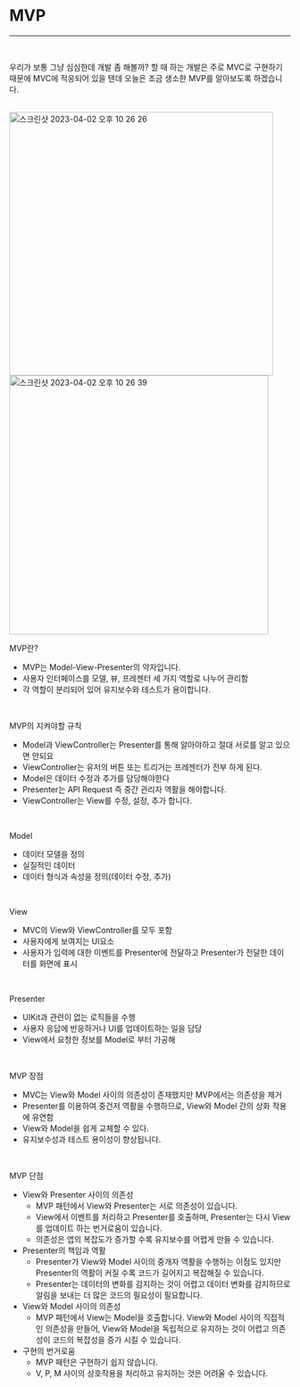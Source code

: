 # MVP

---
<br>

우리가 보통 그냥 심심한데 개발 좀 해볼까? 할 때 하는 개발은 주로 MVC로 구현하기 때문에 MVC에 적응되어 있을 텐데 오늘은 조금 생소한 MVP를 알아보도록 하겠습니다.

<br>

<img width="472" alt="스크린샷 2023-04-02 오후 10 26 26" src="https://user-images.githubusercontent.com/102890390/229355730-d7c63b1d-4064-4e3b-be0b-06b7a51273e9.png">
<img width="464" alt="스크린샷 2023-04-02 오후 10 26 39" src="https://user-images.githubusercontent.com/102890390/229355741-3e1f8202-45aa-4bfc-b3e9-859a5b6ac7b0.png">

MVP란?

- MVP는 Model-View-Presenter의 약자입니다.
- 사용자 인터페이스를 모델, 뷰, 프레젠터 세 가지 역할로 나누어 관리함
- 각 역할이 분리되어 있어 유지보수와 테스트가 용이합니다.

<br>

MVP의 지켜야할 규칙

- Model과 ViewController는 Presenter를 통해 알아야하고 절대 서로를 알고 있으면 안되요
- ViewController는 유저의 버튼 또는 트리거는 프레젠터가 전부 하게 된다.
- Model은 데이터 수정과 추가를 담당해야한다
- Presenter는 API Request 즉 중간 관리자 역활을 해야합니다.
- ViewController는 View를 수정, 설정, 추가 합니다.

<br>

Model

- 데이터 모델을 정의
- 실질적인 데이터
- 데이터 형식과 속성을 정의(데이터 수정, 추가)

<br>

View

- MVC의 View와 ViewController를 모두 포함
- 사용자에게 보여지는 UI요소
- 사용자가 입력에 대한 이벤트를 Presenter에 전달하고 Presenter가 전달한 데이터를 화면에 표시

<br>

Presenter

- UIKit과 관련이 없는 로직들을 수행
- 사용자 응답에 반응하거나 UI를 업데이트하는 일을 담당
- View에서 요청한 정보를 Model로 부터 가공해

<br>

MVP 장점

- MVC는 View와 Model 사이의 의존성이 존재했지만 MVP에서는 의존성을 제거
- Presenter를 이용하여 중건저 역활을 수행하므로, View와 Model 간의 상화 작용에 유연함
- View와 Model을 쉽게 교체할 수 있다.
- 유지보수성과 테스트 용이성이 향상됩니다.

<br>

MVP 단점

- View와 Presenter 사이의 의존성
    - MVP 패턴에서 View와 Presenter는 서로 의존성이 있습니다.
    - View에서 이벤트를 처리하고 Presenter를 호출하며, Presenter는 다시 View를 업데이트 하는 번거로움이 있습니다.
    - 의존성은 앱의 복잡도가 증가할 수록 유지보수를 어렵게 만들 수 있습니다.
- Presenter의 책임과 역활
    - Presenter가 View와 Model 사이의 중개자 역활을 수행하는 이점도 있지만 Presenter의 역활이 커질 수록 코드가 길어지고 복잡해질 수 있습니다.
    - Presenter는 데이터의 변화를 감지하는 것이 어렵고 데이터 변화를 감지하므로 알림을 보내는 더 많은 코드의 필요성이 필요합니다.
- View와 Model 사이의 의존성
    - MVP 패턴에서 View는 Model을 호출합니다. View와 Model 사이의 직접적인 의존성을 만들어, View와 Model을 독립적으로 유지하는 것이 어렵고 의존성이 코드의 복잡성을 증가 시킬 수 있습니다.
- 구현의 번거로움
    - MVP 패턴은 구현하기 쉽지 않습니다.
    - V, P, M 사이의 상호작용을 처리하고 유지하는 것은 어려울 수 있습니다.
